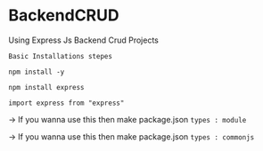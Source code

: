 # BackendCRUD
Using Express Js Backend Crud Projects

`Basic Installations stepes`

`npm install -y`

`npm install express`

`import express from "express"`

-> If you wanna use this then make package.json `types : module`

-> If you wanna use this then make package.json `types : commonjs`
